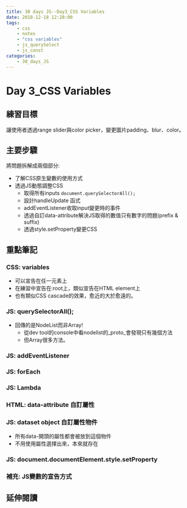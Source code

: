 ```yaml
---
title: 30 days JS--Day3_CSS Variables
date: 2018-12-18 12:28:00
tags:
    - css
    - notes
    - "css variables"
    - js_querySelect
    - js_const
categories:
    - 30_days_JS
---
```


# Day 3_CSS Variables
## 練習目標
讓使用者透過range slider與color picker，變更圖片padding、blur、color。

## 主要步驟
將問題拆解成兩個部分:
- 了解CSS原生變數的使用方式
- 透過JS動態調整CSS
    + 取得所有inputs ``document.querySelectorAll();``
    + 設計handleUpdate 函式
    + addEventListener收取input變更時的事件
    + 透過自訂data-attribute解決JS取得的數值只有數字的問題(prefix & suffix)
    + 透過style.setProperty變更CSS

## 重點筆記
### CSS: variables
- 可以宣告在任一元素上
- 在練習中宣告在:root上，類似宣告在HTML element上
- 也有類似CSS cascade的效果，愈近的大於愈遠的。

### JS: querySelectorAll();
- 回傳的是NodeList而非Array!
    + 從dev tool的console中看nodelist的_proto_會發現只有幾個方法
    + 但Array很多方法。

### JS: addEventListener

### JS: forEach

### JS: Lambda

### HTML: data-attribute 自訂屬性

### JS: dataset object 自訂屬性物件
- 所有data-開頭的屬性都會被放到這個物件
- 不用使用屬性選擇出來，本來就存在

### JS: document.documentElement.style.setProperty

### 補充: JS變數的宣告方式

## 延伸閱讀

[]()    